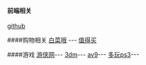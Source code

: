 #### 前端相关
[github](http://github.com)



####购物相关
[白菜哦](http://www.baicaio.com/) ---
[值得买](http://www.smzdm.com/)

####游戏
[游侠网](http://www.ali213.net/)---
[3dm](http://www.3dmgame.com/)---
[av9](http://bbs.a9vg.com/)---
[多玩ps3](http://bbs.duowan.com/forum-779-1.html)---
